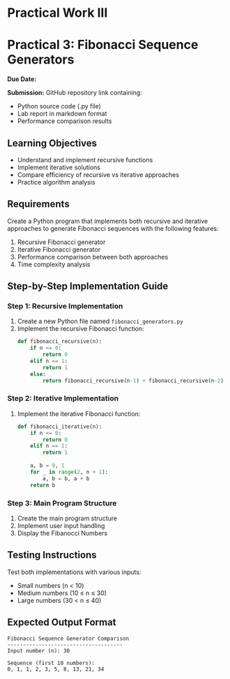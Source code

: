 # Practical Work III

# Practical 3: Fibonacci Sequence Generators

**Due Date:** 

**Submission:** GitHub repository link containing:
- Python source code (.py file)
- Lab report in markdown format
- Performance comparison results

## Learning Objectives
- Understand and implement recursive functions
- Implement iterative solutions
- Compare efficiency of recursive vs iterative approaches
- Practice algorithm analysis

## Requirements
Create a Python program that implements both recursive and iterative approaches to generate Fibonacci sequences with the following features:
1. Recursive Fibonacci generator
2. Iterative Fibonacci generator
3. Performance comparison between both approaches
5. Time complexity analysis

## Step-by-Step Implementation Guide

### Step 1: Recursive Implementation
1. Create a new Python file named `fibonacci_generators.py`
2. Implement the recursive Fibonacci function:
   ```python
   def fibonacci_recursive(n):
       if n <= 0:
           return 0
       elif n == 1:
           return 1
       else:
           return fibonacci_recursive(n-1) + fibonacci_recursive(n-2)
   ```

### Step 2: Iterative Implementation
1. Implement the iterative Fibonacci function:
   ```python
   def fibonacci_iterative(n):
       if n <= 0:
           return 0
       elif n == 1:
           return 1
           
       a, b = 0, 1
       for _ in range(2, n + 1):
           a, b = b, a + b
       return b
   ```

### Step 3: Main Program Structure
1. Create the main program structure
2. Implement user input handling
3. Display the Fibanocci Numbers

## Testing Instructions

Test both implementations with various inputs:
   - Small numbers (n < 10)
   - Medium numbers (10 ≤ n ≤ 30)
   - Large numbers (30 < n ≤ 40)

## Expected Output Format
```
Fibonacci Sequence Generator Comparison
-------------------------------------
Input number (n): 30

Sequence (first 10 numbers):
0, 1, 1, 2, 3, 5, 8, 13, 21, 34
```
